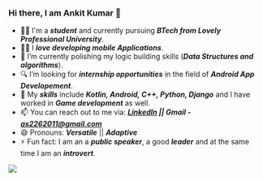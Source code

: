 ### Hi there, I am Ankit Kumar 👋
- 👨‍🎓 I'm a <b><i>student</i></b> and currently pursuing <b><i>BTech from Lovely Professional University</i></b>.
- 👨‍💻 I <b><i>love developing mobile Applications</i></b>.
- 👊 I’m currently polishing my logic building skills (<b><i>Data Structures and algorithms</i></b>).
- 🔍 I’m looking for <b><i>internship opportunities</i></b> in the field of <b><i>Android App Developement</i></b>.
- 🤹 My <b><i>skills</i></b> include <b><i>Kotlin, Android, C++, Python, Django</i></b> and I have worked in <b><i>Game development</i></b> as well.
- 📫 You can reach out to me via: <b><i><a href="https://www.linkedin.com/in/ankitkumar1904/">LinkedIn</a> || Gmail - as2262011@gmail.com</i></b>
- 😄 Pronouns: <b><i>Versatile</i></b> || <b><i>Adaptive</i></b>
- ⚡ Fun fact: I am an a <b><i>public speaker</i></b>, a good <b><i>leader</i></b> and at the same time I am an <b><i>introvert</i></b>. 

<img src="https://github-readme-stats.vercel.app/api?username=Ankit-akumar&&show_icons=true&title_color=33691E&icon_color=33691E&text_color=33691E&bg_color=9CCC65">
